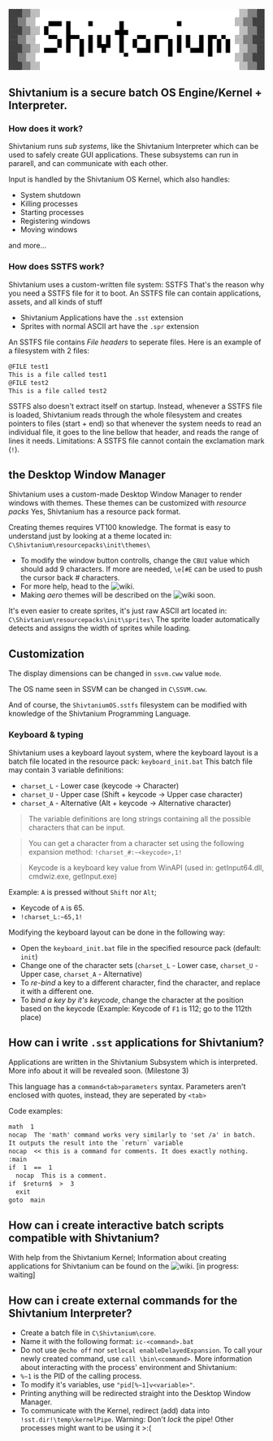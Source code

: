 ![Shivtanium Logo](https://raw.githubusercontent.com/Shivter14/Shivtanium/main/Shivtanium.png)
## Shivtanium is a secure batch OS Engine/Kernel + Interpreter.
### How does it work?
Shivtanium runs *sub systems*, like the Shivtanium Interpreter which can be used to safely create GUI applications.
These subsystems can run in pararell, and can communicate with each other.

Input is handled by the Shivtanium OS Kernel, which also handles:
- System shutdown
- Killing processes
- Starting processes
- Registering windows
- Moving windows

and more...

### How does SSTFS work?
Shivtanium uses a custom-written file system: SSTFS
That's the reason why you need a SSTFS file for it to boot.
An SSTFS file can contain applications, assets, and all kinds of stuff
- Shivtanium Applications have the `.sst` extension
- Sprites with normal ASCII art have the `.spr` extension

An SSTFS file contains *File headers* to seperate files.
Here is an example of a filesystem with 2 files:
```
@FILE test1
This is a file called test1
@FILE test2
This is a file called test2
```
SSTFS also doesn't extract itself on startup. Instead, whenever a SSTFS file is loaded, Shivtanium reads through the whole filesystem and creates pointers to files (start + end) so that whenever the system needs to read an individual file, it goes to the line bellow that header, and reads the range of lines it needs.
Limitations: A SSTFS file cannot contain the exclamation mark (`!`).
## the Desktop Window Manager
Shivtanium uses a custom-made Desktop Window Manager to render windows with themes.
These themes can be customized with *resource packs*
Yes, Shivtanium has a resource pack format.

Creating themes requires VT100 knowledge.
The format is easy to understand just by looking at a theme located in: `C\Shivtanium\resourcepacks\init\themes\`

* To modify the window button controlls, change the `CBUI` value which should add 9 characters. If more are needed, `\e[#E` can be used to push the cursor back # characters.
* For more help, head to the ![wiki](https://github.com/Shivter14/Shivtanium/wiki).
* Making *aero* themes will be described on the ![wiki](https://github.com/Shivter14/Shivtanium/wiki) soon.

It's even easier to create sprites, it's just raw ASCII art located in: `C\Shivtanium\resourcepacks\init\sprites\`
The sprite loader automatically detects and assigns the width of sprites while loading.
## Customization
The display dimensions can be changed in `ssvm.cww` value `mode`.

The OS name seen in SSVM can be changed in `C\SSVM.cww`.

And of course, the `ShivtaniumOS.sstfs` filesystem can be modified with knowledge of the Shivtanium Programming Language.
### Keyboard & typing
Shivtanium uses a keyboard layout system, where the keyboard layout is a batch file located in the resource pack:
`keyboard_init.bat`
This batch file may contain 3 variable definitions:
- `charset_L` - Lower case (keycode -> Character)
- `charset_U` - Upper case (Shift + keycode -> Upper case character)
- `charset_A` - Alternative (Alt + keycode -> Alternative character)

> The variable definitions are long strings containing all the possible characters that can be input.

> You can get a character from a character set using the following expansion method: `!charset_#:~<keycode>,1!`

> Keycode is a keyboard key value from WinAPI (used in: getInput64.dll, cmdwiz.exe, getInput.exe)

Example: `A` is pressed without `Shift` nor `Alt`;
- Keycode of `A` is 65.
- `!charset_L:~65,1!`

Modifying the keyboard layout can be done in the following way:
* Open the `keyboard_init.bat` file in the specified resource pack (default: `init`)
* Change one of the character sets (`charset_L` - Lower case, `charset_U` - Upper case, `charset_A` - Alternative)
* To *re-bind* a key to a different character, find the character, and replace it with a different one.
* To *bind a key by it's keycode*, change the character at the position based on the keycode (Example: Keycode of `F1` is 112; go to the 112th place)

## How can i write `.sst` applications for Shivtanium?
Applications are written in the Shivtanium Subsystem which is interpreted.
More info about it will be revealed soon. (Milestone 3)

This language has a `command<tab>parameters` syntax. Parameters aren't enclosed with quotes, instead, they are seperated by `<tab>`

Code examples:
```
math  1
nocap  The 'math' command works very similarly to 'set /a' in batch. It outputs the result into the `return` variable
nocap  << this is a command for comments. It does exactly nothing.
:main
if  1  ==  1
  nocap  This is a comment.
if  $return$  >  3
  exit
goto  main
```

## How can i create interactive batch scripts compatible with Shivtanium?
With help from the Shivtanium Kernel;
Information about creating applications for Shivtanium can be found on the ![wiki](https://github.com/Shivter14/Shivtanium/wiki). [in progress: waiting]
## How can i create external commands for the Shivtanium Interpreter?
- Create a batch file in `C\Shivtanium\core`.
- Name it with the following format: `ic-<command>.bat`
- Do not use `@echo off` nor `setlocal enableDelayedExpansion`.
To call your newly created command, use `call \bin\<command>`.
More information about interacting with the process' environment and Shivtanium:
- `%~1` is the PID of the calling process.
- To modify it's variables, use `"pid[%~1]v<variable>"`.
- Printing anything will be redirected straight into the Desktop Window Manager.
- To communicate with the Kernel, redirect (add) data into `!sst.dir!\temp\kernelPipe`. Warning: Don't *lock* the pipe! Other processes might want to be using it >:(
